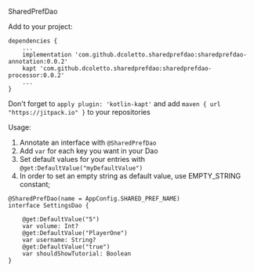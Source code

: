 SharedPrefDao

Add to your project:

```
dependencies {
    ...
    implementation 'com.github.dcoletto.sharedprefdao:sharedprefdao-annotation:0.0.2'
    kapt 'com.github.dcoletto.sharedprefdao:sharedprefdao-processor:0.0.2'
    ...
}
```
Don't forget to `apply plugin: 'kotlin-kapt'` and add `maven { url "https://jitpack.io" }` to your repositories

Usage:

1. Annotate an interface with `@SharedPrefDao`
2. Add `var` for each key you want in your Dao
3. Set default values for your entries with `@get:DefaultValue("myDefaultValue")`
4. In order to set an empty string as default value, use EMPTY_STRING constant;

```
@SharedPrefDao(name = AppConfig.SHARED_PREF_NAME)
interface SettingsDao {

    @get:DefaultValue("5")
    var volume: Int?
    @get:DefaultValue("PlayerOne")
    var username: String?
    @get:DefaultValue("true")
    var shouldShowTutorial: Boolean
}
```
